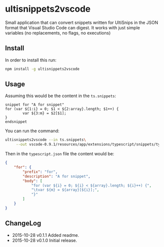 # ultisnippets2vscode

Small application that can convert snippets written for UltiSnips in the JSON format that Visual Studio Code
can digest. It works with just simple variables (no replacements, no flags, no executions)

## Install

In order to install this run:

```sh
npm install -g ultisnippets2vscode
```

## Usage

Assuming this would be the content in the `ts.snippets`:

```snippet
snippet for "A for snippet"
for (var ${1:i} = 0; $1 < ${2:array}.length; $1++) {
        var ${3:m} = $2[$1];
}
endsnippet
```

You can run the command:

```sh
ultisnippets2vscode --in ts.snippets\
     --out vscode-0.9.1/resources/app/extensions/typescript/snippets/typescript.json
```

Then in the `typescript.json` file the content would be:

```json
{
    "for": {
        "prefix": "for",
        "description": "A for snippet",
        "body": [
            "for (var ${i} = 0; ${i} < ${array}.length; ${i}++) {",
            "\tvar ${m} = ${array}[${i}];",
            "}"
        ]
    }
}
```

## ChangeLog

* 2015-10-28  v0.1.1  Added readme.
* 2015-10-28  v0.1.0  Initial release.

